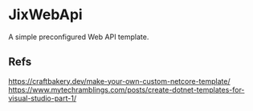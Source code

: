 # JixWebApi
A simple preconfigured Web API template.

## Refs
https://craftbakery.dev/make-your-own-custom-netcore-template/
https://www.mytechramblings.com/posts/create-dotnet-templates-for-visual-studio-part-1/

